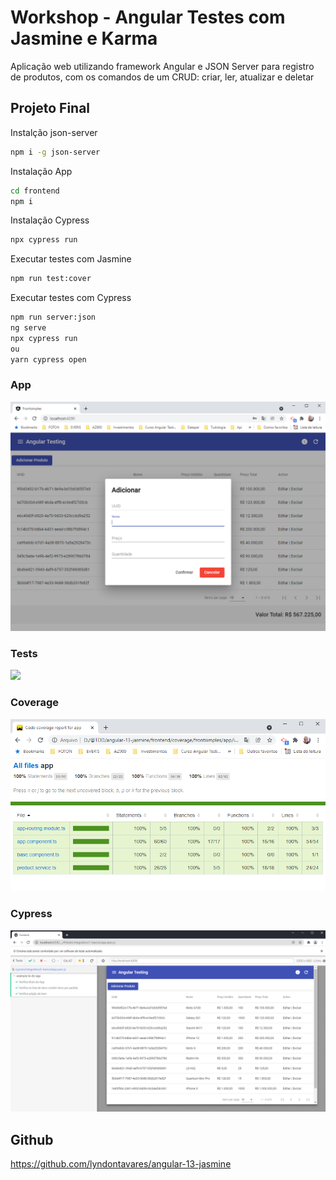 # Workshop - Angular Testes com Jasmine e Karma

Aplicação web utilizando framework Angular e JSON Server para registro de produtos, com os comandos de um CRUD: criar, ler, atualizar e deletar

## Projeto Final

Instalção json-server

```bash
npm i -g json-server
```

Instalação App

```bash
cd frontend
npm i
```

Instalação Cypress

```bash
npx cypress run
```

Executar testes com Jasmine

```bash
npm run test:cover
```

Executar testes com Cypress

```bash
npm run server:json
ng serve
npx cypress run
ou
yarn cypress open
```

### App

![](assets/app.PNG)

### Tests

![](assets/amgular-karma.PNG)

### Coverage

![](assets/angular-coverage.PNG)


### Cypress

![](assets/angular-cypress.PNG)


## Github

https://github.com/lyndontavares/angular-13-jasmine
